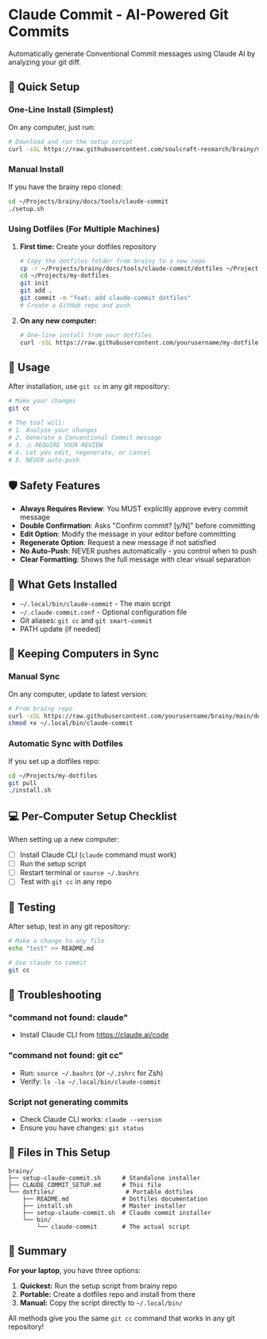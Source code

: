 # Claude Commit - AI-Powered Git Commits

Automatically generate Conventional Commit messages using Claude AI by analyzing your git diff.

## 🚀 Quick Setup

### One-Line Install (Simplest)

On any computer, just run:

```bash
# Download and run the setup script
curl -sSL https://raw.githubusercontent.com/soulcraft-research/brainy/main/docs/tools/claude-commit/setup.sh | bash
```

### Manual Install

If you have the brainy repo cloned:

```bash
cd ~/Projects/brainy/docs/tools/claude-commit
./setup.sh
```

### Using Dotfiles (For Multiple Machines)

1. **First time:** Create your dotfiles repository
   ```bash
   # Copy the dotfiles folder from brainy to a new repo
   cp -r ~/Projects/brainy/docs/tools/claude-commit/dotfiles ~/Projects/my-dotfiles
   cd ~/Projects/my-dotfiles
   git init
   git add .
   git commit -m "feat: add claude-commit dotfiles"
   # Create a GitHub repo and push
   ```

2. **On any new computer:**
   ```bash
   # One-line install from your dotfiles
   curl -sSL https://raw.githubusercontent.com/yourusername/my-dotfiles/main/install.sh | bash
   ```

## 📖 Usage

After installation, use `git cc` in any git repository:

```bash
# Make your changes
git cc

# The tool will:
# 1. Analyze your changes
# 2. Generate a Conventional Commit message
# 3. ⚠️ REQUIRE YOUR REVIEW
# 4. Let you edit, regenerate, or cancel
# 5. NEVER auto-push
```

## 🛡️ Safety Features

- **Always Requires Review**: You MUST explicitly approve every commit message
- **Double Confirmation**: Asks "Confirm commit? [y/N]" before committing  
- **Edit Option**: Modify the message in your editor before committing
- **Regenerate Option**: Request a new message if not satisfied
- **No Auto-Push**: NEVER pushes automatically - you control when to push
- **Clear Formatting**: Shows the full message with clear visual separation

## 📁 What Gets Installed

- `~/.local/bin/claude-commit` - The main script
- `~/.claude-commit.conf` - Optional configuration file
- Git aliases: `git cc` and `git smart-commit`
- PATH update (if needed)

## 🔄 Keeping Computers in Sync

### Manual Sync

On any computer, update to latest version:

```bash
# From brainy repo
curl -sSL https://raw.githubusercontent.com/yourusername/brainy/main/dotfiles/bin/claude-commit > ~/.local/bin/claude-commit
chmod +x ~/.local/bin/claude-commit
```

### Automatic Sync with Dotfiles

If you set up a dotfiles repo:

```bash
cd ~/Projects/my-dotfiles
git pull
./install.sh
```

## 💻 Per-Computer Setup Checklist

When setting up a new computer:

- [ ] Install Claude CLI (`claude` command must work)
- [ ] Run the setup script
- [ ] Restart terminal or `source ~/.bashrc`
- [ ] Test with `git cc` in any repo

## 🧪 Testing

After setup, test in any git repository:

```bash
# Make a change to any file
echo "test" >> README.md

# Use claude to commit
git cc
```

## 🔧 Troubleshooting

### "command not found: claude"
- Install Claude CLI from https://claude.ai/code

### "command not found: git cc"
- Run: `source ~/.bashrc` (or `~/.zshrc` for Zsh)
- Verify: `ls -la ~/.local/bin/claude-commit`

### Script not generating commits
- Check Claude CLI works: `claude --version`
- Ensure you have changes: `git status`

## 📝 Files in This Setup

```
brainy/
├── setup-claude-commit.sh      # Standalone installer
├── CLAUDE_COMMIT_SETUP.md      # This file
└── dotfiles/                    # Portable dotfiles
    ├── README.md               # Dotfiles documentation
    ├── install.sh              # Master installer
    ├── setup-claude-commit.sh  # Claude commit installer
    └── bin/
        └── claude-commit       # The actual script
```

## 🎯 Summary

**For your laptop**, you have three options:

1. **Quickest:** Run the setup script from brainy repo
2. **Portable:** Create a dotfiles repo and install from there
3. **Manual:** Copy the script directly to `~/.local/bin/`

All methods give you the same `git cc` command that works in any git repository!